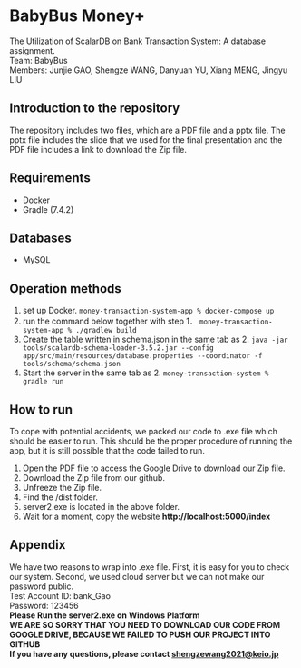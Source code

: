 # BabyBus Money+
The Utilization of ScalarDB on Bank Transaction System: A database assignment.
<br> Team: BabyBus
<br> Members: Junjie GAO, Shengze WANG, Danyuan YU, Xiang MENG, Jingyu LIU
## Introduction to the repository
The repository includes two files, which are a PDF file and a pptx file. The pptx file includes the slide that we used for the final presentation and the PDF file includes a link to download the Zip file. 
## Requirements
- Docker
- Gradle (7.4.2)

## Databases
- MySQL

## Operation methods
1. set up Docker.
`money-transaction-system-app % docker-compose up`
2. run the command below together with step 1．
`money-transaction-system-app % ./gradlew build`
3. Create the table written in schema.json in the same tab as 2.
`java -jar tools/scalardb-schema-loader-3.5.2.jar --config app/src/main/resources/database.properties --coordinator -f tools/schema/schema.json`
4. Start the server in the same tab as 2.
`money-transaction-system % gradle run`

## How to run  
To cope with potential accidents, we packed our code to .exe file which should be easier to run. This should be the proper procedure of running the app, but it is still possible that the code failed to run. 
1. Open the PDF file to access the Google Drive to download our Zip file.
2. Download the Zip file from our github.
3. Unfreeze the Zip file.
4. Find the /dist folder.
5. server2.exe is located in the above folder.
6. Wait for a moment, copy the website **http://localhost:5000/index**

## Appendix
We have two reasons to wrap into .exe file. First, it is easy for you to check our system. Second, we used cloud server but we can not make our password public.
<br> Test Account ID: bank_Gao
<br> Password: 123456
<br> **Please Run the server2.exe on Windows Platform**
<br> **WE ARE SO SORRY THAT YOU NEED TO DOWNLOAD OUR CODE FROM GOOGLE DRIVE, BECAUSE WE FAILED TO PUSH OUR PROJECT INTO GITHUB**
<br> **If you have any questions, please contact shengzewang2021@keio.jp**
